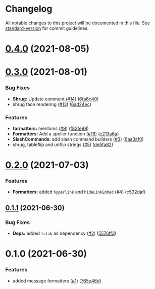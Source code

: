 # Changelog

All notable changes to this project will be documented in this file. See [standard-version](https://github.com/conventional-changelog/standard-version) for commit guidelines.

# [0.4.0](https://github.com/discordjs/builders/compare/v0.3.0...v0.4.0) (2021-08-05)



# [0.3.0](https://github.com/discordjs/builders/compare/v0.2.0...v0.3.0) (2021-08-01)


### Bug Fixes

* **Shrug:** Update comment ([#14](https://github.com/discordjs/builders/issues/14)) ([6fa6c40](https://github.com/discordjs/builders/commit/6fa6c405f2ea733811677d3d1bfb1e2806d504d5))
* shrug face rendering ([#13](https://github.com/discordjs/builders/issues/13)) ([6ad24ec](https://github.com/discordjs/builders/commit/6ad24ecd96c82b0f576e78e9e53fc7bf9c36ef5d))


### Features

* **formatters:** mentions ([#9](https://github.com/discordjs/builders/issues/9)) ([f83fe99](https://github.com/discordjs/builders/commit/f83fe99b83188ed999845751ffb005c687dbd60a))
* **Formatters:** Add a spoiler function ([#16](https://github.com/discordjs/builders/issues/16)) ([c213a6a](https://github.com/discordjs/builders/commit/c213a6abb114f65653017a4edec4bdba2162d771))
* **SlashCommands:** add slash command builders ([#3](https://github.com/discordjs/builders/issues/3)) ([6aa3af0](https://github.com/discordjs/builders/commit/6aa3af07b0ee342fff91f080914bb12b3ab773f8))
* shrug, tableflip and unflip strings ([#5](https://github.com/discordjs/builders/issues/5)) ([de5fa82](https://github.com/discordjs/builders/commit/de5fa823cd6f1feba5b2d0a63b2cb1761dfd1814))



# [0.2.0](https://github.com/discordjs/builders/compare/v0.1.1...v0.2.0) (2021-07-03)


### Features

* **Formatters:** added `hyperlink` and `hideLinkEmbed` ([#4](https://github.com/discordjs/builders/issues/4)) ([c532daf](https://github.com/discordjs/builders/commit/c532daf2ba2feae75bf9668f63462e96a5314cff))



## [0.1.1](https://github.com/discordjs/builders/compare/v0.1.0...v0.1.1) (2021-06-30)


### Bug Fixes

* **Deps:** added `tslib` as dependency ([#2](https://github.com/discordjs/builders/issues/2)) ([5576ff3](https://github.com/discordjs/builders/commit/5576ff3b67136b957bed0ab8a4c655d5de322813))



# 0.1.0 (2021-06-30)


### Features

* added message formatters ([#1](https://github.com/discordjs/builders/issues/1)) ([765e46d](https://github.com/discordjs/builders/commit/765e46dac96c4e49d350243e5fad34c2bc738a7c))
